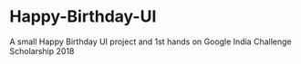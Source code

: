 # Happy-Birthday-UI
A small Happy Birthday UI project and 1st hands on Google India Challenge Scholarship 2018
